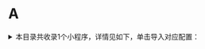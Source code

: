 # A
<details>
<summary>
本目录共收录1个小程序，详情见如下，单击导入对应配置：
</summary>

- [ALDI奥乐齐商城](https://quantumult.app/x/open-app/add-resource?remote-resource=%7B%22filter_remote%22%3A%20%5B%22https%3A%2F%2Fraw.githubusercontent.com%2Fzirawell%2FR-Store%2Fmain%2FRule%2FQuanX%2FAdblock%2FApplet%2FWechat%2FA%2FALDI%E5%A5%A5%E4%B9%90%E9%BD%90%E5%95%86%E5%9F%8E%2Ffilter%2Faldi.list%2C%20tag%3DALDI%E5%A5%A5%E4%B9%90%E9%BD%90%E5%95%86%E5%9F%8E%22%5D%7D)

</details>